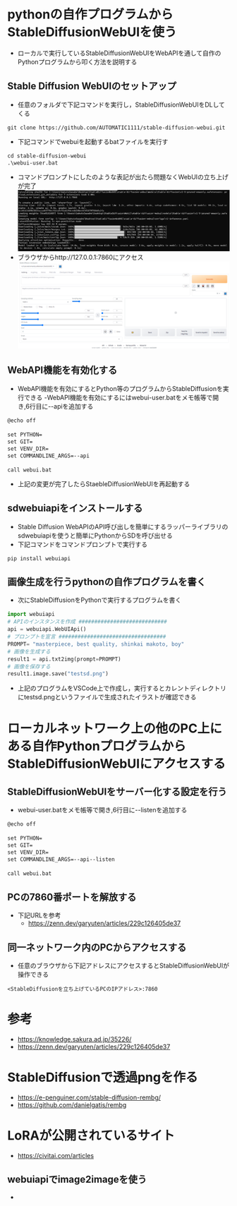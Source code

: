 # pythonの自作プログラムからStableDiffusionWebUIを使う
- ローカルで実行しているStableDiffusionWebUIをWebAPIを通して自作のPythonプログラムから叩く方法を説明する

## Stable Diffusion WebUIのセットアップ
- 任意のフォルダで下記コマンドを実行し，StableDiffusionWebUIをDLしてくる
```
git clone https://github.com/AUTOMATIC1111/stable-diffusion-webui.git

```
- 下記コマンドでwebuiを起動するbatファイルを実行す
```
cd stable-diffusion-webui
.\webui-user.bat
```
- コマンドプロンプトにしたのような表記が出たら問題なくWebUIの立ち上げが完了
![](20230702120642.png)
- ブラウザからhttp://127.0.0.1:7860にアクセス
![](20230702120801.png)

## WebAPI機能を有効化する
- WebAPI機能を有効にするとPython等のプログラムからStableDiffusionを実行できる
-WebAPI機能を有効にするにはwebui-user.batをメモ帳等で開き,6行目に--apiを追加する
```
@echo off

set PYTHON=
set GIT=
set VENV_DIR=
set COMMANDLINE_ARGS=--api

call webui.bat
```
- 上記の変更が完了したらStaebleDiffusionWebUIを再起動する
## sdwebuiapiをインストールする
- Stable Diffusion WebAPIのAPI呼び出しを簡単にするラッパーライブラリのsdwebuiapiを使うと簡単にPythonからSDを呼び出せる
- 下記コマンドをコマンドプロンプトで実行する
```
pip install webuiapi
```
## 画像生成を行うpythonの自作プログラムを書く
- 次にStableDiffusionをPythonで実行するプログラムを書く

```python
import webuiapi
# APIのインスタンスを作成 ############################
api = webuiapi.WebUIApi()
# プロンプトを宣言 ##################################
PROMPT= "masterpiece, best quality, shinkai makoto, boy"
# 画像を生成する
result1 = api.txt2img(prompt=PROMPT)
# 画像を保存する
result1.image.save("testsd.png")
```
- 上記のプログラムをVSCode上で作成し，実行するとカレントディレクトリにtestsd.pngというファイルで生成されたイラストが確認できる

# ローカルネットワーク上の他のPC上にある自作PythonプログラムからStableDiffusionWebUIにアクセスする

## StableDiffusionWebUIをサーバー化する設定を行う
- webui-user.batをメモ帳等で開き,6行目に--listenを追加する

```
@echo off

set PYTHON=
set GIT=
set VENV_DIR=
set COMMANDLINE_ARGS=--api--listen

call webui.bat

```
## PCの7860番ポートを解放する
- 下記URLを参考
    - https://zenn.dev/garyuten/articles/229c126405de37

## 同一ネットワーク内のPCからアクセスする
- 任意のブラウザから下記アドレスにアクセスするとStableDiffusionWebUIが操作できる
```
<StableDiffusionを立ち上げているPCのIPアドレス>:7860
```
# 参考
- https://knowledge.sakura.ad.jp/35226/
- https://zenn.dev/garyuten/articles/229c126405de37

# StableDiffusionで透過pngを作る
- https://e-penguiner.com/stable-diffusion-rembg/
- https://github.com/danielgatis/rembg

# LoRAが公開されているサイト
- https://civitai.com/articles

## webuiapiでimage2imageを使う
- 